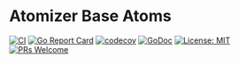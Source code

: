 # Atomizer Base Atoms

[![CI](https://github.com/devnw/atomizer-base/workflows/CI/badge.svg)](https://github.com/devnw/atomizer-base/actions)
[![Go Report Card](https://goreportcard.com/badge/github.com/devnw/atomizer-base)](https://goreportcard.com/report/github.com/devnw/atomizer-base)
[![codecov](https://codecov.io/gh/devnw/atomizer-base/branch/master/graph/badge.svg)](https://codecov.io/gh/devnw/atomizer-base)
[![GoDoc](https://godoc.org/github.com/devnw/atomizer-base?status.svg)](https://pkg.go.dev/github.com/devnw/atomizer-base)
[![License: MIT](https://img.shields.io/badge/License-MIT-yellow.svg)](https://opensource.org/licenses/MIT)
[![PRs Welcome](https://img.shields.io/badge/PRs-welcome-brightgreen.svg)](http://makeapullrequest.com)